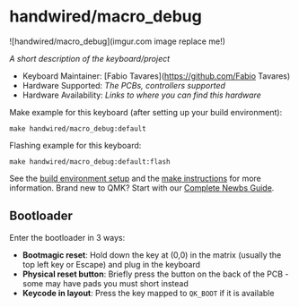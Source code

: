 # handwired/macro_debug

![handwired/macro_debug](imgur.com image replace me!)

*A short description of the keyboard/project*

* Keyboard Maintainer: [Fabio Tavares](https://github.com/Fabio Tavares)
* Hardware Supported: *The PCBs, controllers supported*
* Hardware Availability: *Links to where you can find this hardware*

Make example for this keyboard (after setting up your build environment):

    make handwired/macro_debug:default

Flashing example for this keyboard:

    make handwired/macro_debug:default:flash

See the [build environment setup](https://docs.qmk.fm/#/getting_started_build_tools) and the [make instructions](https://docs.qmk.fm/#/getting_started_make_guide) for more information. Brand new to QMK? Start with our [Complete Newbs Guide](https://docs.qmk.fm/#/newbs).

## Bootloader

Enter the bootloader in 3 ways:

* **Bootmagic reset**: Hold down the key at (0,0) in the matrix (usually the top left key or Escape) and plug in the keyboard
* **Physical reset button**: Briefly press the button on the back of the PCB - some may have pads you must short instead
* **Keycode in layout**: Press the key mapped to `QK_BOOT` if it is available

